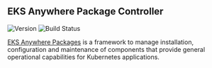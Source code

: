 ## **EKS Anywhere Package Controller**
![Version](https://img.shields.io/badge/version-v0.3.0-blue)
![Build Status](https://codebuild.us-west-2.amazonaws.com/badges?uuid=eyJlbmNyeXB0ZWREYXRhIjoiRmp0cVVpck53WjVxYUVibGxFdSsxM05sby9zenRkN1YwRTVLTjhBUUFORXpGQkVkR2Y3aThhdDhEN3pHZzRpRHl0K2xRcFd0U2VIcWpUaW9kb1hOV3FFPSIsIml2UGFyYW1ldGVyU3BlYyI6InNKTm5MNWZPNVA3T0tOV0EiLCJtYXRlcmlhbFNldFNlcmlhbCI6MX0%3D&branch=main)

[EKS Anywhere Packages](https://github.com/aws/eks-anywhere-packages) is a framework to manage installation, configuration and maintenance of components that provide general operational capabilities for Kubernetes applications.

